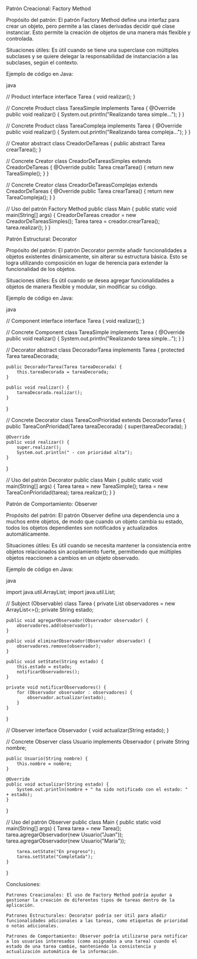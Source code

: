 Patrón Creacional: Factory Method

Propósito del patrón:
El patrón Factory Method define una interfaz para crear un objeto, pero permite a las clases derivadas decidir qué clase instanciar. Esto permite la creación de objetos de una manera más flexible y controlada.

Situaciones útiles:
Es útil cuando se tiene una superclase con múltiples subclases y se quiere delegar la responsabilidad de instanciación a las subclases, según el contexto.

Ejemplo de código en Java:

java

// Product interface
interface Tarea {
    void realizar();
}

// Concrete Product
class TareaSimple implements Tarea {
    @Override
    public void realizar() {
        System.out.println("Realizando tarea simple...");
    }
}

// Concrete Product
class TareaCompleja implements Tarea {
    @Override
    public void realizar() {
        System.out.println("Realizando tarea compleja...");
    }
}

// Creator
abstract class CreadorDeTareas {
    public abstract Tarea crearTarea();
}

// Concrete Creator
class CreadorDeTareasSimples extends CreadorDeTareas {
    @Override
    public Tarea crearTarea() {
        return new TareaSimple();
    }
}

// Concrete Creator
class CreadorDeTareasComplejas extends CreadorDeTareas {
    @Override
    public Tarea crearTarea() {
        return new TareaCompleja();
    }
}

// Uso del patrón Factory Method
public class Main {
    public static void main(String[] args) {
        CreadorDeTareas creador = new CreadorDeTareasSimples();
        Tarea tarea = creador.crearTarea();
        tarea.realizar();
    }
}

Patrón Estructural: Decorator

Propósito del patrón:
El patrón Decorator permite añadir funcionalidades a objetos existentes dinámicamente, sin alterar su estructura básica. Esto se logra utilizando composición en lugar de herencia para extender la funcionalidad de los objetos.

Situaciones útiles:
Es útil cuando se desea agregar funcionalidades a objetos de manera flexible y modular, sin modificar su código.

Ejemplo de código en Java:

java

// Component interface
interface Tarea {
    void realizar();
}

// Concrete Component
class TareaSimple implements Tarea {
    @Override
    public void realizar() {
        System.out.println("Realizando tarea simple...");
    }
}

// Decorator
abstract class DecoradorTarea implements Tarea {
    protected Tarea tareaDecorada;

    public DecoradorTarea(Tarea tareaDecorada) {
        this.tareaDecorada = tareaDecorada;
    }

    public void realizar() {
        tareaDecorada.realizar();
    }
}

// Concrete Decorator
class TareaConPrioridad extends DecoradorTarea {
    public TareaConPrioridad(Tarea tareaDecorada) {
        super(tareaDecorada);
    }

    @Override
    public void realizar() {
        super.realizar();
        System.out.println(" - con prioridad alta");
    }
}

// Uso del patrón Decorator
public class Main {
    public static void main(String[] args) {
        Tarea tarea = new TareaSimple();
        tarea = new TareaConPrioridad(tarea);
        tarea.realizar();
    }
}

Patrón de Comportamiento: Observer

Propósito del patrón:
El patrón Observer define una dependencia uno a muchos entre objetos, de modo que cuando un objeto cambia su estado, todos los objetos dependientes son notificados y actualizados automáticamente.

Situaciones útiles:
Es útil cuando se necesita mantener la consistencia entre objetos relacionados sin acoplamiento fuerte, permitiendo que múltiples objetos reaccionen a cambios en un objeto observado.

Ejemplo de código en Java:

java

import java.util.ArrayList;
import java.util.List;

// Subject (Observable)
class Tarea {
    private List<Observador> observadores = new ArrayList<>();
    private String estado;

    public void agregarObservador(Observador observador) {
        observadores.add(observador);
    }

    public void eliminarObservador(Observador observador) {
        observadores.remove(observador);
    }

    public void setState(String estado) {
        this.estado = estado;
        notificarObservadores();
    }

    private void notificarObservadores() {
        for (Observador observador : observadores) {
            observador.actualizar(estado);
        }
    }
}

// Observer
interface Observador {
    void actualizar(String estado);
}

// Concrete Observer
class Usuario implements Observador {
    private String nombre;

    public Usuario(String nombre) {
        this.nombre = nombre;
    }

    @Override
    public void actualizar(String estado) {
        System.out.println(nombre + " ha sido notificado con el estado: " + estado);
    }
}

// Uso del patrón Observer
public class Main {
    public static void main(String[] args) {
        Tarea tarea = new Tarea();
        tarea.agregarObservador(new Usuario("Juan"));
        tarea.agregarObservador(new Usuario("María"));

        tarea.setState("En progreso");
        tarea.setState("Completada");
    }
}

Conclusiones:

    Patrones Creacionales: El uso de Factory Method podría ayudar a gestionar la creación de diferentes tipos de tareas dentro de la aplicación.

    Patrones Estructurales: Decorator podría ser útil para añadir funcionalidades adicionales a las tareas, como etiquetas de prioridad o notas adicionales.

    Patrones de Comportamiento: Observer podría utilizarse para notificar a los usuarios interesados (como asignados a una tarea) cuando el estado de una tarea cambie, manteniendo la consistencia y actualización automática de la información.
